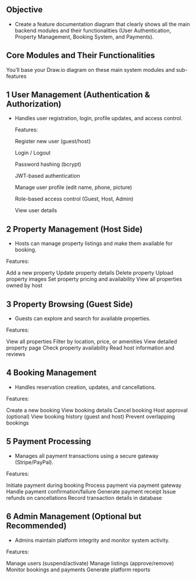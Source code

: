 ## Objective

- Create a feature documentation diagram that clearly shows all the main backend modules and their functionalities (User Authentication, Property Management, Booking System, and Payments).

## Core Modules and Their Functionalities

You’ll base your Draw.io diagram on these main system modules and sub-features 

## 1 User Management (Authentication & Authorization)

- Handles user registration, login, profile updates, and access control.

  Features:

  Register new user (guest/host)

  Login / Logout

  Password hashing (bcrypt)

  JWT-based authentication

  Manage user profile (edit name, phone, picture)

  Role-based access control (Guest, Host, Admin)

  View user details

## 2 Property Management (Host Side)

- Hosts can manage property listings and make them available for booking.

Features:

  Add a new property
  Update property details
  Delete property
  Upload property images
  Set property pricing and availability
  View all properties owned by host

## 3 Property Browsing (Guest Side)

- Guests can explore and search for available properties.

Features:

  View all properties
  Filter by location, price, or amenities
  View detailed property page
  Check property availability
  Read host information and reviews

## 4 Booking Management

- Handles reservation creation, updates, and cancellations.

Features:

  Create a new booking
  View booking details
  Cancel booking
  Host approval (optional)
  View booking history (guest and host)
  Prevent overlapping bookings

## 5 Payment Processing

- Manages all payment transactions using a secure gateway (Stripe/PayPal).

Features:

  Initiate payment during booking
  Process payment via payment gateway
  Handle payment confirmation/failure
  Generate payment receipt
  Issue refunds on cancellations
  Record transaction details in database

## 6 Admin Management (Optional but Recommended)

- Admins maintain platform integrity and monitor system activity.

Features:

  Manage users (suspend/activate)
  Manage listings (approve/remove)
  Monitor bookings and payments
  Generate platform reports
